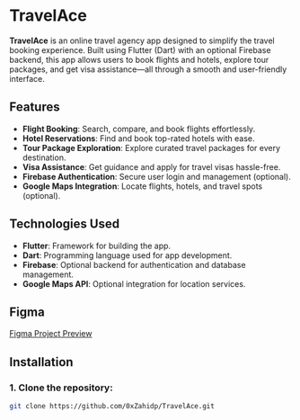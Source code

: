 # TravelAce

**TravelAce** is an online travel agency app designed to simplify the travel booking experience. Built using Flutter (Dart) with an optional Firebase backend, this app allows users to book flights and hotels, explore tour packages, and get visa assistance—all through a smooth and user-friendly interface.

## Features

- **Flight Booking**: Search, compare, and book flights effortlessly.
- **Hotel Reservations**: Find and book top-rated hotels with ease.
- **Tour Package Exploration**: Explore curated travel packages for every destination.
- **Visa Assistance**: Get guidance and apply for travel visas hassle-free.
- **Firebase Authentication**: Secure user login and management (optional).
- **Google Maps Integration**: Locate flights, hotels, and travel spots (optional).

## Technologies Used

- **Flutter**: Framework for building the app.
- **Dart**: Programming language used for app development.
- **Firebase**: Optional backend for authentication and database management.
- **Google Maps API**: Optional integration for location services.

## Figma

[Figma Project Preview](https://embed.figma.com/design/vKmWTXL8dyhqUzZB1pWY6H/TravelAce-APP?node-id=0-1&embed-host=share)



## Installation

### 1. Clone the repository:
   ```bash
   git clone https://github.com/0xZahidp/TravelAce.git
   ```
